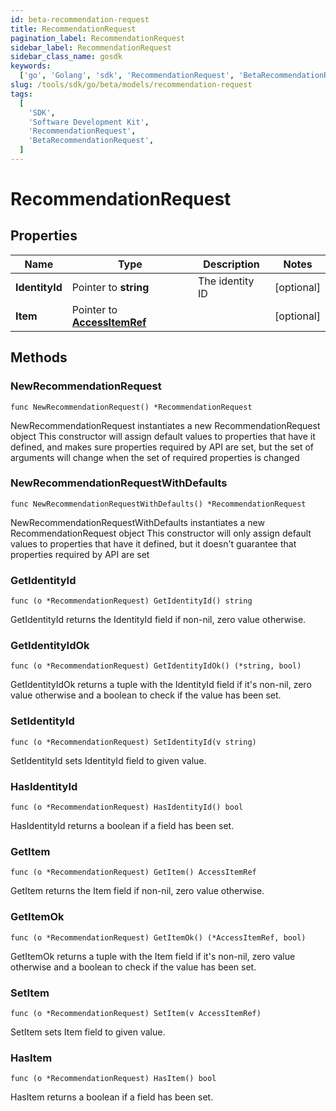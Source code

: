 ```yaml
---
id: beta-recommendation-request
title: RecommendationRequest
pagination_label: RecommendationRequest
sidebar_label: RecommendationRequest
sidebar_class_name: gosdk
keywords:
  ['go', 'Golang', 'sdk', 'RecommendationRequest', 'BetaRecommendationRequest']
slug: /tools/sdk/go/beta/models/recommendation-request
tags:
  [
    'SDK',
    'Software Development Kit',
    'RecommendationRequest',
    'BetaRecommendationRequest',
  ]
---
```


# RecommendationRequest

## Properties

| Name | Type | Description | Notes |
| --- | --- | --- | --- |
| **IdentityId** | Pointer to **string** | The identity ID | [optional] |
| **Item** | Pointer to [**AccessItemRef**](access-item-ref) |  | [optional] |

## Methods

### NewRecommendationRequest

`func NewRecommendationRequest() *RecommendationRequest`

NewRecommendationRequest instantiates a new RecommendationRequest object This constructor will assign default values to properties that have it defined, and makes sure properties required by API are set, but the set of arguments will change when the set of required properties is changed

### NewRecommendationRequestWithDefaults

`func NewRecommendationRequestWithDefaults() *RecommendationRequest`

NewRecommendationRequestWithDefaults instantiates a new RecommendationRequest object This constructor will only assign default values to properties that have it defined, but it doesn't guarantee that properties required by API are set

### GetIdentityId

`func (o *RecommendationRequest) GetIdentityId() string`

GetIdentityId returns the IdentityId field if non-nil, zero value otherwise.

### GetIdentityIdOk

`func (o *RecommendationRequest) GetIdentityIdOk() (*string, bool)`

GetIdentityIdOk returns a tuple with the IdentityId field if it's non-nil, zero value otherwise and a boolean to check if the value has been set.

### SetIdentityId

`func (o *RecommendationRequest) SetIdentityId(v string)`

SetIdentityId sets IdentityId field to given value.

### HasIdentityId

`func (o *RecommendationRequest) HasIdentityId() bool`

HasIdentityId returns a boolean if a field has been set.

### GetItem

`func (o *RecommendationRequest) GetItem() AccessItemRef`

GetItem returns the Item field if non-nil, zero value otherwise.

### GetItemOk

`func (o *RecommendationRequest) GetItemOk() (*AccessItemRef, bool)`

GetItemOk returns a tuple with the Item field if it's non-nil, zero value otherwise and a boolean to check if the value has been set.

### SetItem

`func (o *RecommendationRequest) SetItem(v AccessItemRef)`

SetItem sets Item field to given value.

### HasItem

`func (o *RecommendationRequest) HasItem() bool`

HasItem returns a boolean if a field has been set.
